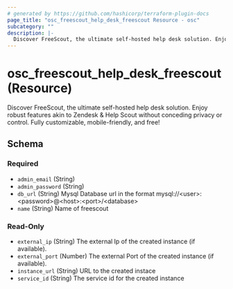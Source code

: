 ```yaml
---
# generated by https://github.com/hashicorp/terraform-plugin-docs
page_title: "osc_freescout_help_desk_freescout Resource - osc"
subcategory: ""
description: |-
  Discover FreeScout, the ultimate self-hosted help desk solution. Enjoy robust features akin to Zendesk &amp; Help Scout without conceding privacy or control. Fully customizable, mobile-friendly, and free!
---
```


# osc_freescout_help_desk_freescout (Resource)

Discover FreeScout, the ultimate self-hosted help desk solution. Enjoy robust features akin to Zendesk &amp; Help Scout without conceding privacy or control. Fully customizable, mobile-friendly, and free!



<!-- schema generated by tfplugindocs -->
## Schema

### Required

- `admin_email` (String)
- `admin_password` (String)
- `db_url` (String) Mysql Database url in the format mysql:&#x2F;&#x2F;&lt;user&gt;:&lt;password&gt;@&lt;host&gt;:&lt;port&gt;&#x2F;&lt;database&gt;
- `name` (String) Name of freescout

### Read-Only

- `external_ip` (String) The external Ip of the created instance (if available).
- `external_port` (Number) The external Port of the created instance (if available).
- `instance_url` (String) URL to the created instace
- `service_id` (String) The service id for the created instance

